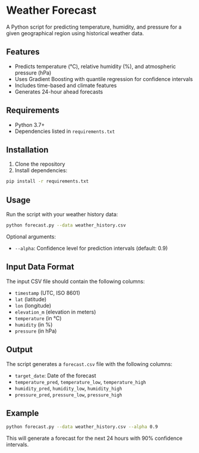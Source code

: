 # Weather Forecast

A Python script for predicting temperature, humidity, and pressure for a given geographical region using historical weather data.

## Features

- Predicts temperature (°C), relative humidity (%), and atmospheric pressure (hPa)
- Uses Gradient Boosting with quantile regression for confidence intervals
- Includes time-based and climate features
- Generates 24-hour ahead forecasts

## Requirements

- Python 3.7+
- Dependencies listed in `requirements.txt`

## Installation

1. Clone the repository
2. Install dependencies:
```bash
pip install -r requirements.txt
```

## Usage

Run the script with your weather history data:

```bash
python forecast.py --data weather_history.csv
```

Optional arguments:
- `--alpha`: Confidence level for prediction intervals (default: 0.9)

## Input Data Format

The input CSV file should contain the following columns:
- `timestamp` (UTC, ISO 8601)
- `lat` (latitude)
- `lon` (longitude)
- `elevation_m` (elevation in meters)
- `temperature` (in °C)
- `humidity` (in %)
- `pressure` (in hPa)

## Output

The script generates a `forecast.csv` file with the following columns:
- `target_date`: Date of the forecast
- `temperature_pred`, `temperature_low`, `temperature_high`
- `humidity_pred`, `humidity_low`, `humidity_high`
- `pressure_pred`, `pressure_low`, `pressure_high`

## Example

```bash
python forecast.py --data weather_history.csv --alpha 0.9
```

This will generate a forecast for the next 24 hours with 90% confidence intervals. 